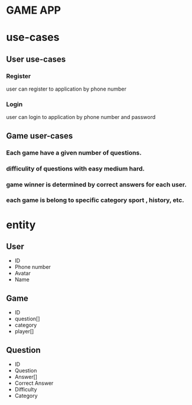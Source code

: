 # GAME APP


# use-cases

## User use-cases

### Register
user can register to application by phone number
### Login
user can login to application by phone number and password

## Game user-cases

### Each game have a given number of questions.
### difficulity of questions with easy medium hard.
### game winner is determined by correct answers for each user.
### each game is belong to specific category sport , history, etc.



# entity

## User
- ID
- Phone number
- Avatar
- Name

## Game
- ID
- question[]
- category
- player[]

## Question
- ID 
- Question
- Answer[]
- Correct Answer
- Difficulty
- Category






